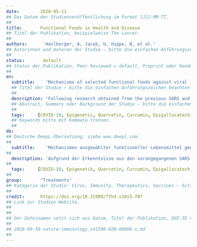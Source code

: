 ```yaml
---
date:        2020-05-11
## Das Datum der Studienveröffentlichung im Format JJJJ-MM-TT.
##
title:       Functional Foods in Health and Disease
## Titel der Publikation, beispielweise The Lancet.
##
authors:      'Haslberger, A, Jacob, U, Hippe, B, et al.'
## Autorinnen und Autoren der Studie – bitte die einfachen Anführungszeichen beachten!
##
status:       default
## Status der Publikation. Peer Reviewed = default, Preprint oder Handout (Thesenpapier)
##
en:
  subtitle:    'Mechanisms of selected functional foods against viral infections with a view on COVID-19: Mini review'
  ## Titel der Studie – bitte die einfachen Anführungszeichen beachten!
  ##
  description: 'Following research obtained from the previous SARS and MERS outbreaks, we’ve gained knowledge about the mechanisms of bioactive plant ingredients against the attachment and replication of COVID-19 as well as overshooting immune responses. This could be used for designing COVID-19 trials utilizing bioactive compounds. The receptors for SARS, ACE-2, and CD26 show associations with mechanisms that regulate human senescence. Several functional foods interact with the epigenetic regulation of viral infection and mechanisms of senescence. This review concentrates on the link between bioactive plant ingredients and their activities against mechanisms of viral infections.'
  ## Abstract, Summary oder Background der Studie – bitte die einfachen Anführungszeichen b
  ##
  tags:     [COVID-19, Epigenetic, Quercetin, Curcumin, Epigallocatechin gallate, Phloretin, Berberine]
  ## Keywords bitte mit Kommata trennen.
  ##
de: 
## Deutsche DeepL-Übersetzung, siehe www.deepl.com.
##
  subtitle:    'Mechanismen ausgewählter funktioneller Lebensmittel gegen virale Infektionen mit Blick auf COVID-19: Kurze Übersicht'
##
  description: 'Aufgrund der Erkenntnisse aus den vorangegangenen SARS- und MERS-Ausbrüchen haben wir Kenntnisse über die Mechanismen bioaktiver Pflanzeninhaltsstoffe gegen die Anheftung und Replikation von COVID-19 sowie gegen überschießende Immunantworten gewonnen. Dies könnte für die Planung von COVID-19-Versuchen mit bioaktiven Wirkstoffen genutzt werden. Die Rezeptoren für SARS, ACE-2 und CD26 zeigen Assoziationen mit Mechanismen, die die menschliche Seneszenz regulieren. Mehrere funktionelle Lebensmittel interagieren mit der epigenetischen Regulierung der Virusinfektion und den Mechanismen der Seneszenz. Diese Übersicht konzentriert sich auf die Verbindung zwischen bioaktiven Pflanzeninhaltsstoffen und ihren Aktivitäten gegen Mechanismen von Virusinfektionen.'
##
  tags:     [COVID-19, Epigenetik, Quercetin, Curcumin, Epigallocatechingallat, Phloretin, Berberin]
##
group:       "Treatments"
## Kategorie der Studie: Virus, Immunity, Therapeutics, Vaccines – bitte die Anführungszeichen beachten!
##
credit:      https://doi.org/10.31989/ffhd.v10i5.707
## Link zur Studien-Website.
##
##
## Der Dateinamen setzt sich aus Datum, Titel der Publikation, DOI-ID der Studie (nach dem letzten Slash) und der Dateiendung zusammen. Bitte den Unterstrich vor der DOI-ID beachten!
##
## 2020-09-30-nature-immunology_s41590-020-00808-x.md
##
---
```

<object data="{{ page.link }}" style='height:calc(100vh - 400px); width: 100%' type='application/pdf'></object>